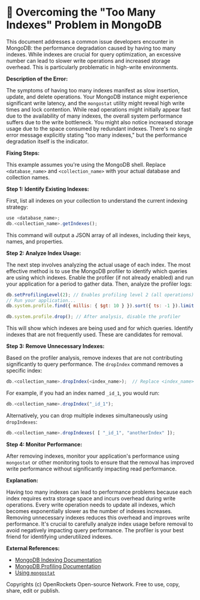 # 🐞 Overcoming the "Too Many Indexes" Problem in MongoDB


This document addresses a common issue developers encounter in MongoDB: the performance degradation caused by having too many indexes.  While indexes are crucial for query optimization, an excessive number can lead to slower write operations and increased storage overhead.  This is particularly problematic in high-write environments.

**Description of the Error:**

The symptoms of having too many indexes manifest as slow insertion, update, and delete operations.  Your MongoDB instance might experience significant write latency, and the `mongostat` utility might reveal high write times and lock contention.  While read operations might initially appear fast due to the availability of many indexes, the overall system performance suffers due to the write bottleneck.  You might also notice increased storage usage due to the space consumed by redundant indexes.  There's no single error message explicitly stating "too many indexes," but the performance degradation itself is the indicator.

**Fixing Steps:**

This example assumes you're using the MongoDB shell.  Replace `<database_name>` and `<collection_name>` with your actual database and collection names.

**Step 1: Identify Existing Indexes:**

First, list all indexes on your collection to understand the current indexing strategy:

```javascript
use <database_name>;
db.<collection_name>.getIndexes();
```

This command will output a JSON array of all indexes, including their keys, names, and properties.

**Step 2: Analyze Index Usage:**

The next step involves analyzing the actual usage of each index.  The most effective method is to use the MongoDB profiler to identify which queries are using which indexes.  Enable the profiler (if not already enabled) and run your application for a period to gather data.  Then, analyze the profiler logs:

```javascript
db.setProfilingLevel(2); // Enables profiling level 2 (all operations)
// Run your application...
db.system.profile.find({ millis: { $gt: 10 } }).sort({ ts: -1 }).limit(10) // Analyze profiling results, showing slow operations (adjust `millis` value as needed)

db.system.profile.drop(); // After analysis, disable the profiler
```

This will show which indexes are being used and for which queries.  Identify indexes that are not frequently used.  These are candidates for removal.


**Step 3: Remove Unnecessary Indexes:**

Based on the profiler analysis, remove indexes that are not contributing significantly to query performance.  The `dropIndex` command removes a specific index:

```javascript
db.<collection_name>.dropIndex(<index_name>);  // Replace <index_name> with the index name.
```

For example, if you had an index named `_id_1`, you would run:

```javascript
db.<collection_name>.dropIndex("_id_1");
```

Alternatively, you can drop multiple indexes simultaneously using `dropIndexes`:

```javascript
db.<collection_name>.dropIndexes( [ "_id_1", "anotherIndex" ]);
```



**Step 4: Monitor Performance:**

After removing indexes, monitor your application's performance using `mongostat` or other monitoring tools to ensure that the removal has improved write performance without significantly impacting read performance.

**Explanation:**

Having too many indexes can lead to performance problems because each index requires extra storage space and incurs overhead during write operations.  Every write operation needs to update all indexes, which becomes exponentially slower as the number of indexes increases. Removing unnecessary indexes reduces this overhead and improves write performance.  It's crucial to carefully analyze index usage before removal to avoid negatively impacting query performance.  The profiler is your best friend for identifying underutilized indexes.

**External References:**

* [MongoDB Indexing Documentation](https://www.mongodb.com/docs/manual/indexes/)
* [MongoDB Profiling Documentation](https://www.mongodb.com/docs/manual/reference/method/db.setProfilingLevel/)
* [Using `mongostat`](https://www.mongodb.com/docs/manual/reference/program/mongostat/)



Copyrights (c) OpenRockets Open-source Network. Free to use, copy, share, edit or publish.

